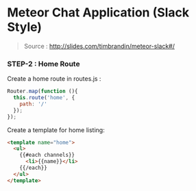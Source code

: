 # Meteor Chat Application (Slack Style)

> Source : http://slides.com/timbrandin/meteor-slack#/

### STEP-2 : Home Route

Create a home route in routes.js : 
```javascript
Router.map(function (){
  this.route('home', {
    path: '/'
  });
});
```
Create a template for home listing:
```html
<template name="home">
  <ul>
    {{#each channels}}
      <li>{{name}}</li>
    {{/each}}
  </ul>
</template>
```
